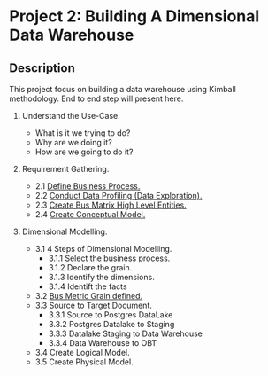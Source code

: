 # Project 2: Building A Dimensional Data Warehouse

## Description

This project focus on building a data warehouse using Kimball methodology. End to end step will present here.

1. Understand the Use-Case.
   - What is it we trying to do?
   - Why are we doing it?
   - How are we going to do it?

2. Requirement Gathering.
   - 2.1 [Define Business Process.](project2-building-a-dimensional-data-warehouse/2.1-define-business-process.txt)
   - 2.2 [Conduct Data Profiling (Data Exploration).](project2-building-a-dimensional-data-warehouse/2.2-data-profiling.txt)
   - 2.3 [Create Bus Matrix High Level Entities.](project2-building-a-dimensional-data-warehouse/2.3-bus-metric-high-level-entities-completed.png)
   - 2.4 [Create Conceptual Model.](project2-building-a-dimensional-data-warehouse/2.4-conceptual-model.txt)

3. Dimensional Modelling.
   - 3.1 4 Steps of Dimensional Modelling.
       - 3.1.1 Select the business process.
       - 3.1.2 Declare the grain.
       - 3.1.3 Identify the dimensions.
       - 3.1.4 Identift the facts
   - 3.2 [Bus Metric Grain defined.](project2-building-a-dimensional-data-warehouse/3.2-bus-metric-detail.png)
   - 3.3 Source to Target Document.
       - 3.3.1 Source to Postgres DataLake
       - 3.3.2 Postgres Datalake to Staging
       - 3.3.3 Datalake Staging to Data Warehouse
       - 3.3.4 Data Warehouse to OBT
   - 3.4 Create Logical Model.
   - 3.5 Create Physical Model.


